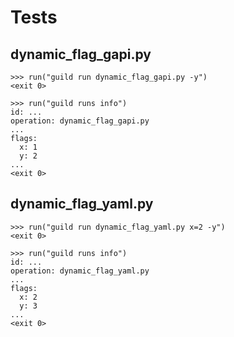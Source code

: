 # Tests

## dynamic_flag_gapi.py

    >>> run("guild run dynamic_flag_gapi.py -y")
    <exit 0>

    >>> run("guild runs info")
    id: ...
    operation: dynamic_flag_gapi.py
    ...
    flags:
      x: 1
      y: 2
    ...
    <exit 0>

## dynamic_flag_yaml.py

    >>> run("guild run dynamic_flag_yaml.py x=2 -y")
    <exit 0>

    >>> run("guild runs info")
    id: ...
    operation: dynamic_flag_yaml.py
    ...
    flags:
      x: 2
      y: 3
    ...
    <exit 0>
